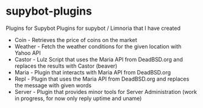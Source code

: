 # supybot-plugins
Plugins for Supybot
Plugins for supybot / Limnoria that I have created

* Coin  - Retrieves the price of coins on the market
* Weather - Fetch the weather conditions for the given location with Yahoo API
* Castor - Lulz Script that uses the Maria API from DeadBSD.org and replaces the results with Castor (beaver)
* Maria - Plugin that interacts with Maria API from DeadBSD.org
* Repl - Plugin that uses the Maria API from DeadBSD.org and replaces the message with given words
* Server - Plugin that provides minor tools for Server Administration (work in progress, for now only reply uptime and uname)
